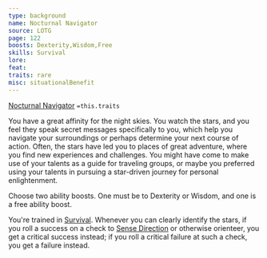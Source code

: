 ```yaml
---
type: background
name: Nocturnal Navigator 
source: LOTG
page: 122
boosts: Dexterity,Wisdom,Free
skills: Survival
lore: 
feat: 
traits: rare
misc: situationalBenefit
---
```


[Nocturnal Navigator](###%20Nocturnal%20Navigator)
`=this.traits`


You have a great affinity for the night skies. You watch the stars, and you feel they speak secret messages specifically to you, which help you navigate your surroundings or perhaps determine your next course of action. Often, the stars have led you to places of great adventure, where you find new experiences and challenges. You might have come to make use of your talents as a guide for traveling groups, or maybe you preferred using your talents in pursuing a star-driven journey for personal enlightenment.

Choose two ability boosts. One must be to Dexterity or Wisdom, and one is a free ability boost.

You're trained in [Survival](Survival). Whenever you can clearly identify the stars, if you roll a success on a check to [Sense Direction](Sense%20Direction) or otherwise orienteer, you get a critical success instead; if you roll a critical failure at such a check, you get a failure instead.

